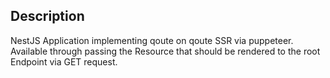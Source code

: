 ## Description

NestJS Application implementing qoute on qoute SSR via puppeteer. Available through passing the Resource that should be rendered to the root Endpoint via GET request.
